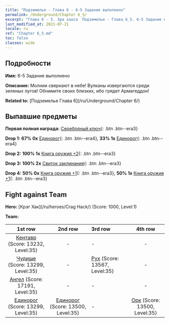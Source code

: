 ```yaml
---
title: "Подземелье - Глава 6 - 6-5 Задание выполнено"
permalink: /Underground/Chapter 6_5/
excerpt: "Глава 6 - 5. Эра хаоса  Подземелье - Глава 6_5. 6-5 Задание выполнено"
last_modified_at: 2021-07-21
locale: ru
ref: "Chapter 6_5.md"
toc: false
classes: wide
---
```


## Подробности

 **Имя:** 6-5 Задание выполнено

 **Описание:** Молнии сверкают в небе! Вулканы извергаются среди зеленых лугов! Обнимите своих близких, ибо грядет Армагеддон!

 **Related to:** [Подземелье Глава 6](/ru/Underground/Chapter 6/)

## Выпавшие предметы

 **Первая полная награда:** [Серебряный ключ](/ItemsRU/con_693/){: .btn .btn--era3}

 **Drop 1:** **67% 0x** [Единорог](/ItemsRU/unt_204/){: .btn .btn--era4}, **33% 1x** [Единорог](/ItemsRU/unt_204/){: .btn .btn--era4}

 **Drop 2:** **100% 1x** [Книга оружия +2](/ItemsRU/mat_32/){: .btn .btn--era3}

 **Drop 3:** **100% 2x** [Свиток заклинания](/ItemsRU/con_694/){: .btn .btn--era3}

 **Drop 4:** **50% 0x** [Книга оружия +1](/ItemsRU/mat_25/){: .btn .btn--era3}, **50% 1x** [Книга оружия +1](/ItemsRU/mat_25/){: .btn .btn--era3}


## Fight against Team
 **Hero:** [Крэг Хак](/ru/heroes/Crag Hack/) (Score: 1000, Level:1)

 **Team:**


  | 1st row | 2nd row | 3rd row | 4th row |
  |:----:|:----:|:----|:----:|
  | [Кентавр](/ru/units/Centaur/) (Score: 13232, Level:35)  | - | - | - |
  | [Чудище](/ru/units/Behemoth/) (Score: 13299, Level:35)  | - | [Рух](/ru/units/Roc/) (Score: 13567, Level:35)  | - |
  | [Ангел](/ru/units/Angel/) (Score: 17191, Level:35)  | - | - | - |
  | [Единорог](/ru/units/Unicorn/) (Score: 13299, Level:35)  | [Единорог](/ru/units/Unicorn/) (Score: 13500, Level:35)  | - | [Орк](/ru/units/Orc/) (Score: 13500, Level:35)  |


